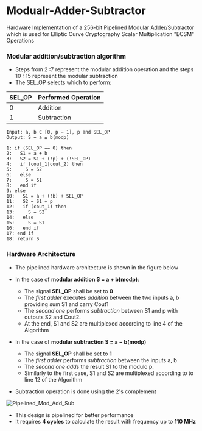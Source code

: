 # Modualr-Adder-Subtractor
Hardware Implementation of a 256-bit Pipelined Modular Adder/Subtractor which is used for Elliptic Curve Cryptography Scalar Multiplication "ECSM" Operations 
 
### Modular addition/subtraction algorithm
- Steps from 2 :7 represent the modular addition operation and the steps 10 : 15 represent the modular subtraction
- The SEL_OP selects which to perform:

| SEL_OP  | Performed Operation |
| ------------- | ------------- |
|  0  | Addition  |
|  1  | Subtraction  |

```
Input: a, b ∈ [0, p − 1], p and SEL_OP
Output: S = a ± b(modp)

1: if (SEL_OP == 0) then
2:   S1 = a + b
3:   S2 = S1 + (!p) + (!SEL_OP)
4:   if (cout_1|cout_2) then
5:     S = S2
6:   else
7:     S = S1
8:   end if
9: else
10:   S1 = a + (!b) + SEL_OP
11:   S2 = S1 + p
12:   if (cout_1) then
13:     S = S2
14:   else
15:     S = S1
16:   end if
17: end if
18: return S
```

### Hardware Architecture 

- The pipelined hardware architecture is shown in the figure below
- In the case of **modular addition S = a + b(modp)**:
    - The signal **SEL_OP** shall be set to **0**
    - The *first adder* executes *addition* between the two inputs a, b providing sum S1 and carry Cout1
    - The *second one* performs *subtraction* between S1 and p with outputs S2 and Cout2.
    - At the end, S1 and S2 are multiplexed according to line 4 of the Algorithm

- In the case of **modular subtraction S = a − b(modp)**
   - The signal **SEL_OP** shall be set to **1**
   - The *first adder* performs *subtraction* between the inputs a, b
   - The *second one adds* the result S1 to the modulo p.
   - Similarly to the first case, S1 and S2 are multiplexed according to to line 12 of the Algorithm

- Subtraction operation is done using the 2's complement 
     
![Pipelined_Mod_Add_Sub](https://github.com/MahmouodMagdi/Modualr-Adder-Subtractor/assets/72949261/ffdae362-3a2f-4b38-80f1-984c1336e2a8)



* This design is pipelined for better performance
* It requires **4 cycles** to calculate the result with frequency up to **110 MHz** 
  
